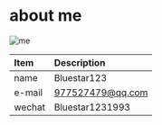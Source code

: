 # about me

![me](http://7xopqp.com1.z0.glb.clouddn.com/aboutme.jpg)

| Item | Description |
| :------------- | :------------- |
| name       | Bluestar123       |
| e-mail     | 977527479@qq.com     |
| wechat     | Bluestar1231993     |
